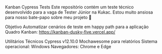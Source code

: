 Kanban Cypress Tests
Este repositório contém um teste técnico desenvolvido para a vaga de Tester Júnior na Kukac.
Estou muito ansiosa para nosso bate-papo sobre meu projeto 🚀

Objetivo
Automatizar cenários de teste em happy path para a aplicação Quadro Kanban:
https://kanban-dusky-five.vercel.app/

Utilitários Técnicos
Cypress v12.10.0
Mochawesome para relatórios
Sistema operacional: Windows
Navegadores: Chrome e Edge
